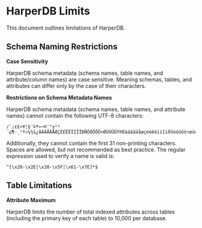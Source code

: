 # HarperDB Limits

This document outlines limitations of HarperDB.

## Schema Naming Restrictions

**Case Sensitivity**

HarperDB schema metadata (schema names, table names, and attribute/column names) are case sensitive. Meaning schemas, tables, and attributes can differ only by the case of their characters.

**Restrictions on Schema Metadata Names**

HarperDB schema metadata (schema names, table names, and attribute names) cannot contain the following UTF-8 characters:

```
/`¡¢£¤¥¦§¨©ª«¬®¯°±²³´µ¶·¸¹º»¼½¾¿ÀÁÂÃÄÅÆÇÈÉÊËÌÍÎÏÐÑÒÓÔÕÖ×ØÙÚÛÜÝÞßàáâãäåæçèéêëìíîïðñòóôõö÷øùúûüýþÿ
```

Additionally, they cannot contain the first 31 non-printing characters. Spaces are allowed, but not recommended as best practice. The regular expression used to verify a name is valid is:

```
^[\x20-\x2E|\x30-\x5F|\x61-\x7E]*$
```

## Table Limitations

**Attribute Maximum**

HarperDB limits the number of total indexed attributes across tables (including the primary key of each table) to 10,000 per database.